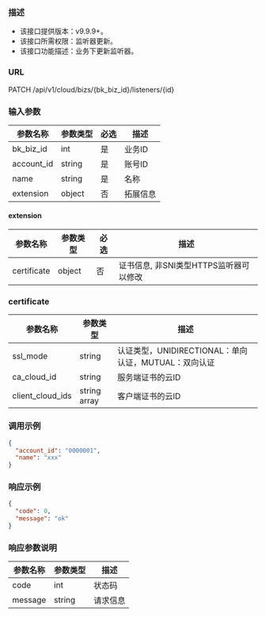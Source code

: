 ### 描述

- 该接口提供版本：v9.9.9+。
- 该接口所需权限：监听器更新。
- 该接口功能描述：业务下更新监听器。

### URL

PATCH /api/v1/cloud/bizs/{bk_biz_id}/listeners/{id}

### 输入参数

| 参数名称       | 参数类型   | 必选 | 描述   |
|------------|--------|----|------|
| bk_biz_id  | int    | 是  | 业务ID |
| account_id | string | 是  | 账号ID |
| name       | string | 是  | 名称   |
| extension  | object | 否  | 拓展信息 |


#### extension
| 参数名称        | 参数类型   | 必选 | 描述                       |
|-------------|--------|----|--------------------------|
| certificate | object | 否  | 证书信息, 非SNI类型HTTPS监听器可以修改 |

### certificate

| 参数名称             | 参数类型         | 描述                                   |
|------------------|--------------|--------------------------------------|
| ssl_mode         | string       | 认证类型，UNIDIRECTIONAL：单向认证，MUTUAL：双向认证 |
| ca_cloud_id      | string       | 服务端证书的云ID                            |
| client_cloud_ids | string array | 客户端证书的云ID                            |

### 调用示例

```json
{
  "account_id": "0000001",
  "name": "xxx"
}
```

### 响应示例

```json
{
  "code": 0,
  "message": "ok"
}
```

### 响应参数说明

| 参数名称    | 参数类型   | 描述   |
|---------|--------|------|
| code    | int    | 状态码  |
| message | string | 请求信息 |

